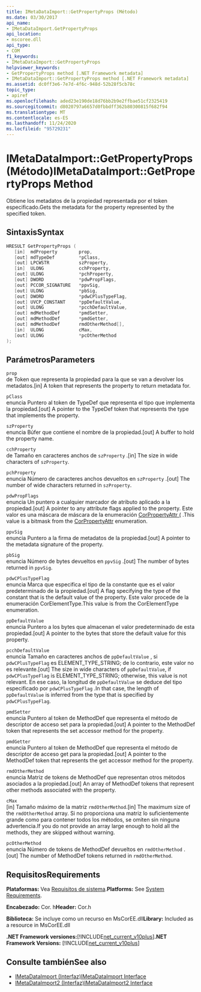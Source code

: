 ```yaml
---
title: IMetaDataImport::GetPropertyProps (Método)
ms.date: 03/30/2017
api_name:
- IMetaDataImport.GetPropertyProps
api_location:
- mscoree.dll
api_type:
- COM
f1_keywords:
- IMetaDataImport::GetPropertyProps
helpviewer_keywords:
- GetPropertyProps method [.NET Framework metadata]
- IMetaDataImport::GetPropertyProps method [.NET Framework metadata]
ms.assetid: dc0ff3e6-7e7d-4f6c-948d-52b28f5cb78c
topic_type:
- apiref
ms.openlocfilehash: aded23e190de18d76bb2b9e2ffbae51cf2325419
ms.sourcegitcommit: d8020797a6657d0fbbdff362b80300815f682f94
ms.translationtype: MT
ms.contentlocale: es-ES
ms.lasthandoff: 11/24/2020
ms.locfileid: "95729231"
---
```

# <a name="imetadataimportgetpropertyprops-method"></a><span data-ttu-id="f88e0-102">IMetaDataImport::GetPropertyProps (Método)</span><span class="sxs-lookup"><span data-stu-id="f88e0-102">IMetaDataImport::GetPropertyProps Method</span></span>

<span data-ttu-id="f88e0-103">Obtiene los metadatos de la propiedad representada por el token especificado.</span><span class="sxs-lookup"><span data-stu-id="f88e0-103">Gets the metadata for the property represented by the specified token.</span></span>  
  
## <a name="syntax"></a><span data-ttu-id="f88e0-104">Sintaxis</span><span class="sxs-lookup"><span data-stu-id="f88e0-104">Syntax</span></span>  
  
```cpp  
HRESULT GetPropertyProps (  
   [in]  mdProperty        prop,  
   [out] mdTypeDef         *pClass,
   [out] LPCWSTR           szProperty,
   [in]  ULONG             cchProperty,
   [out] ULONG             *pchProperty,
   [out] DWORD             *pdwPropFlags,
   [out] PCCOR_SIGNATURE   *ppvSig,
   [out] ULONG             *pbSig,
   [out] DWORD             *pdwCPlusTypeFlag,
   [out] UVCP_CONSTANT     *ppDefaultValue,  
   [out] ULONG             *pcchDefaultValue,  
   [out] mdMethodDef       *pmdSetter,
   [out] mdMethodDef       *pmdGetter,
   [out] mdMethodDef       rmdOtherMethod[],  
   [in]  ULONG             cMax,
   [out] ULONG             *pcOtherMethod
);  
```  
  
## <a name="parameters"></a><span data-ttu-id="f88e0-105">Parámetros</span><span class="sxs-lookup"><span data-stu-id="f88e0-105">Parameters</span></span>  

 `prop`  
 <span data-ttu-id="f88e0-106">de Token que representa la propiedad para la que se van a devolver los metadatos.</span><span class="sxs-lookup"><span data-stu-id="f88e0-106">[in] A token that represents the property to return metadata for.</span></span>  
  
 `pClass`  
 <span data-ttu-id="f88e0-107">enuncia Puntero al token de TypeDef que representa el tipo que implementa la propiedad.</span><span class="sxs-lookup"><span data-stu-id="f88e0-107">[out] A pointer to the TypeDef token that represents the type that implements the property.</span></span>  
  
 `szProperty`  
 <span data-ttu-id="f88e0-108">enuncia Búfer que contiene el nombre de la propiedad.</span><span class="sxs-lookup"><span data-stu-id="f88e0-108">[out] A buffer to hold the property name.</span></span>  
  
 `cchProperty`  
 <span data-ttu-id="f88e0-109">de Tamaño en caracteres anchos de `szProperty` .</span><span class="sxs-lookup"><span data-stu-id="f88e0-109">[in] The size in wide characters of `szProperty`.</span></span>  
  
 `pchProperty`  
 <span data-ttu-id="f88e0-110">enuncia Número de caracteres anchos devueltos en `szProperty` .</span><span class="sxs-lookup"><span data-stu-id="f88e0-110">[out] The number of wide characters returned in `szProperty`.</span></span>  
  
 `pdwPropFlags`  
 <span data-ttu-id="f88e0-111">enuncia Un puntero a cualquier marcador de atributo aplicado a la propiedad.</span><span class="sxs-lookup"><span data-stu-id="f88e0-111">[out] A pointer to any attribute flags applied to the property.</span></span> <span data-ttu-id="f88e0-112">Este valor es una máscara de máscara de la enumeración [CorPropertyAttr (](corpropertyattr-enumeration.md) .</span><span class="sxs-lookup"><span data-stu-id="f88e0-112">This value is a bitmask from the [CorPropertyAttr](corpropertyattr-enumeration.md) enumeration.</span></span>  
  
 `ppvSig`  
 <span data-ttu-id="f88e0-113">enuncia Puntero a la firma de metadatos de la propiedad.</span><span class="sxs-lookup"><span data-stu-id="f88e0-113">[out] A pointer to the metadata signature of the property.</span></span>  
  
 `pbSig`  
 <span data-ttu-id="f88e0-114">enuncia Número de bytes devueltos en `ppvSig` .</span><span class="sxs-lookup"><span data-stu-id="f88e0-114">[out] The number of bytes returned in `ppvSig`.</span></span>  
  
 `pdwCPlusTypeFlag`  
 <span data-ttu-id="f88e0-115">enuncia Marca que especifica el tipo de la constante que es el valor predeterminado de la propiedad.</span><span class="sxs-lookup"><span data-stu-id="f88e0-115">[out] A flag specifying the type of the constant that is the default value of the property.</span></span> <span data-ttu-id="f88e0-116">Este valor procede de la enumeración CorElementType.</span><span class="sxs-lookup"><span data-stu-id="f88e0-116">This value is from the CorElementType enumeration.</span></span>  
  
 `ppDefaultValue`  
 <span data-ttu-id="f88e0-117">enuncia Puntero a los bytes que almacenan el valor predeterminado de esta propiedad.</span><span class="sxs-lookup"><span data-stu-id="f88e0-117">[out] A pointer to the bytes that store the default value for this property.</span></span>  
  
 `pcchDefaultValue`  
 <span data-ttu-id="f88e0-118">enuncia Tamaño en caracteres anchos de `ppDefaultValue` , si `pdwCPlusTypeFlag` es ELEMENT_TYPE_STRING; de lo contrario, este valor no es relevante.</span><span class="sxs-lookup"><span data-stu-id="f88e0-118">[out] The size in wide characters of `ppDefaultValue`, if `pdwCPlusTypeFlag` is ELEMENT_TYPE_STRING; otherwise, this value is not relevant.</span></span> <span data-ttu-id="f88e0-119">En ese caso, la longitud de `ppDefaultValue` se deduce del tipo especificado por `pdwCPlusTypeFlag` .</span><span class="sxs-lookup"><span data-stu-id="f88e0-119">In that case, the length of `ppDefaultValue` is inferred from the type that is specified by `pdwCPlusTypeFlag`.</span></span>  
  
 `pmdSetter`  
 <span data-ttu-id="f88e0-120">enuncia Puntero al token de MethodDef que representa el método de descriptor de acceso set para la propiedad.</span><span class="sxs-lookup"><span data-stu-id="f88e0-120">[out] A pointer to the MethodDef token that represents the set accessor method for the property.</span></span>  
  
 `pmdGetter`  
 <span data-ttu-id="f88e0-121">enuncia Puntero al token de MethodDef que representa el método de descriptor de acceso get para la propiedad.</span><span class="sxs-lookup"><span data-stu-id="f88e0-121">[out] A pointer to the MethodDef token that represents the get accessor method for the property.</span></span>  
  
 `rmdOtherMethod`  
 <span data-ttu-id="f88e0-122">enuncia Matriz de tokens de MethodDef que representan otros métodos asociados a la propiedad.</span><span class="sxs-lookup"><span data-stu-id="f88e0-122">[out] An array of MethodDef tokens that represent other methods associated with the property.</span></span>  
  
 `cMax`  
 <span data-ttu-id="f88e0-123">[in] Tamaño máximo de la matriz `rmdOtherMethod`.</span><span class="sxs-lookup"><span data-stu-id="f88e0-123">[in] The maximum size of the `rmdOtherMethod` array.</span></span> <span data-ttu-id="f88e0-124">Si no proporciona una matriz lo suficientemente grande como para contener todos los métodos, se omiten sin ninguna advertencia.</span><span class="sxs-lookup"><span data-stu-id="f88e0-124">If you do not provide an array large enough to hold all the methods, they are skipped without warning.</span></span>  
  
 `pcOtherMethod`  
 <span data-ttu-id="f88e0-125">enuncia Número de tokens de MethodDef devueltos en `rmdOtherMethod` .</span><span class="sxs-lookup"><span data-stu-id="f88e0-125">[out] The number of MethodDef tokens returned in `rmdOtherMethod`.</span></span>  
  
## <a name="requirements"></a><span data-ttu-id="f88e0-126">Requisitos</span><span class="sxs-lookup"><span data-stu-id="f88e0-126">Requirements</span></span>  

 <span data-ttu-id="f88e0-127">**Plataformas:** Vea [Requisitos de sistema](../../get-started/system-requirements.md).</span><span class="sxs-lookup"><span data-stu-id="f88e0-127">**Platforms:** See [System Requirements](../../get-started/system-requirements.md).</span></span>  
  
 <span data-ttu-id="f88e0-128">**Encabezado:** Cor. h</span><span class="sxs-lookup"><span data-stu-id="f88e0-128">**Header:** Cor.h</span></span>  
  
 <span data-ttu-id="f88e0-129">**Biblioteca:** Se incluye como un recurso en MsCorEE.dll</span><span class="sxs-lookup"><span data-stu-id="f88e0-129">**Library:** Included as a resource in MsCorEE.dll</span></span>  
  
 <span data-ttu-id="f88e0-130">**.NET Framework versiones:**[!INCLUDE[net_current_v10plus](../../../../includes/net-current-v10plus-md.md)]</span><span class="sxs-lookup"><span data-stu-id="f88e0-130">**.NET Framework Versions:** [!INCLUDE[net_current_v10plus](../../../../includes/net-current-v10plus-md.md)]</span></span>  
  
## <a name="see-also"></a><span data-ttu-id="f88e0-131">Consulte también</span><span class="sxs-lookup"><span data-stu-id="f88e0-131">See also</span></span>

- [<span data-ttu-id="f88e0-132">IMetaDataImport (Interfaz)</span><span class="sxs-lookup"><span data-stu-id="f88e0-132">IMetaDataImport Interface</span></span>](imetadataimport-interface.md)
- [<span data-ttu-id="f88e0-133">IMetaDataImport2 (Interfaz)</span><span class="sxs-lookup"><span data-stu-id="f88e0-133">IMetaDataImport2 Interface</span></span>](imetadataimport2-interface.md)
